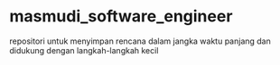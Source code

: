 # masmudi_software_engineer
repositori untuk menyimpan rencana dalam jangka waktu panjang dan didukung dengan langkah-langkah kecil
